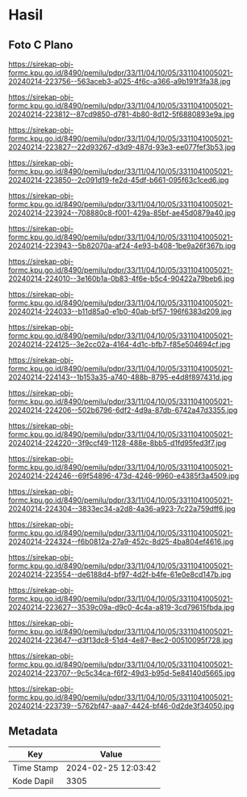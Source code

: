 # Hasil

## Foto C Plano

https://sirekap-obj-formc.kpu.go.id/8490/pemilu/pdpr/33/11/04/10/05/3311041005021-20240214-223756--563aceb3-a025-4f6c-a366-a9b191f3fa38.jpg

https://sirekap-obj-formc.kpu.go.id/8490/pemilu/pdpr/33/11/04/10/05/3311041005021-20240214-223812--87cd9850-d781-4b80-8d12-5f6880893e9a.jpg

https://sirekap-obj-formc.kpu.go.id/8490/pemilu/pdpr/33/11/04/10/05/3311041005021-20240214-223827--22d93267-d3d9-487d-93e3-ee077fef3b53.jpg

https://sirekap-obj-formc.kpu.go.id/8490/pemilu/pdpr/33/11/04/10/05/3311041005021-20240214-223850--2c091d19-fe2d-45df-b661-095f63c1ced6.jpg

https://sirekap-obj-formc.kpu.go.id/8490/pemilu/pdpr/33/11/04/10/05/3311041005021-20240214-223924--708880c8-f001-429a-85bf-ae45d0879a40.jpg

https://sirekap-obj-formc.kpu.go.id/8490/pemilu/pdpr/33/11/04/10/05/3311041005021-20240214-223943--5b82070a-af24-4e93-b408-1be9a26f367b.jpg

https://sirekap-obj-formc.kpu.go.id/8490/pemilu/pdpr/33/11/04/10/05/3311041005021-20240214-224010--3e160b1a-0b83-4f6e-b5c4-90422a79beb6.jpg

https://sirekap-obj-formc.kpu.go.id/8490/pemilu/pdpr/33/11/04/10/05/3311041005021-20240214-224033--b11d85a0-e1b0-40ab-bf57-196f6383d209.jpg

https://sirekap-obj-formc.kpu.go.id/8490/pemilu/pdpr/33/11/04/10/05/3311041005021-20240214-224125--3e2cc02a-4164-4d1c-bfb7-f85e504694cf.jpg

https://sirekap-obj-formc.kpu.go.id/8490/pemilu/pdpr/33/11/04/10/05/3311041005021-20240214-224143--1b153a35-a740-488b-8795-e4d8f897431d.jpg

https://sirekap-obj-formc.kpu.go.id/8490/pemilu/pdpr/33/11/04/10/05/3311041005021-20240214-224206--502b6796-6df2-4d9a-87db-6742a47d3355.jpg

https://sirekap-obj-formc.kpu.go.id/8490/pemilu/pdpr/33/11/04/10/05/3311041005021-20240214-224220--3f9ccf49-1128-488e-8bb5-d1fd95fed3f7.jpg

https://sirekap-obj-formc.kpu.go.id/8490/pemilu/pdpr/33/11/04/10/05/3311041005021-20240214-224246--69f54896-473d-4246-9960-e4385f3a4509.jpg

https://sirekap-obj-formc.kpu.go.id/8490/pemilu/pdpr/33/11/04/10/05/3311041005021-20240214-224304--3833ec34-a2d8-4a36-a923-7c22a759dff6.jpg

https://sirekap-obj-formc.kpu.go.id/8490/pemilu/pdpr/33/11/04/10/05/3311041005021-20240214-224324--f6b0812a-27a9-452c-8d25-4ba804ef4616.jpg

https://sirekap-obj-formc.kpu.go.id/8490/pemilu/pdpr/33/11/04/10/05/3311041005021-20240214-223554--de6188d4-bf97-4d2f-b4fe-61e0e8cd147b.jpg

https://sirekap-obj-formc.kpu.go.id/8490/pemilu/pdpr/33/11/04/10/05/3311041005021-20240214-223627--3539c09a-d9c0-4c4a-a819-3cd79615fbda.jpg

https://sirekap-obj-formc.kpu.go.id/8490/pemilu/pdpr/33/11/04/10/05/3311041005021-20240214-223647--d3f13dc8-51d4-4e87-8ec2-00510095f728.jpg

https://sirekap-obj-formc.kpu.go.id/8490/pemilu/pdpr/33/11/04/10/05/3311041005021-20240214-223707--9c5c34ca-f6f2-49d3-b95d-5e84140d5665.jpg

https://sirekap-obj-formc.kpu.go.id/8490/pemilu/pdpr/33/11/04/10/05/3311041005021-20240214-223739--5762bf47-aaa7-4424-bf46-0d2de3f34050.jpg


## Metadata

| Key        | Value               |
| ---------- | ------------------- |
| Time Stamp | 2024-02-25 12:03:42 |
| Kode Dapil | 3305                |




